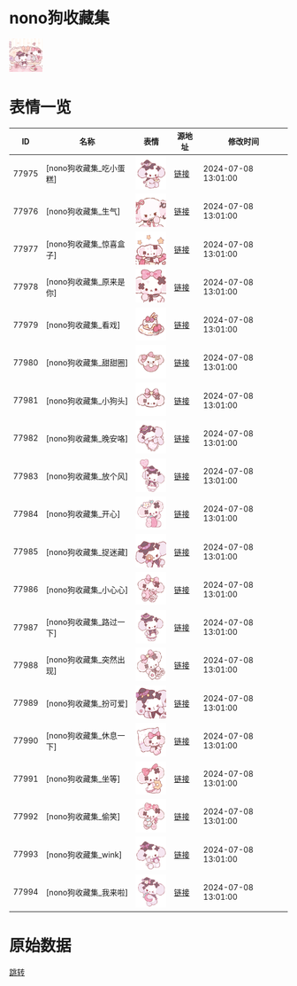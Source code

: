 # nono狗收藏集

<img src="./cover.png" height="60" alt="cover" />

# 表情一览

|ID|名称|表情|源地址|修改时间|
|----|----|----|----|----|
|77975|[nono狗收藏集_吃小蛋糕]|<img src="./pic/077975_%5Bnono狗收藏集_吃小蛋糕%5D.png" height="60" alt="吃小蛋糕"/>|[链接](https://i0.hdslb.com/bfs/garb/8b1239672a55e9d40e4fae57d94f12385f150662.png)|2024-07-08 13:01:00|
|77976|[nono狗收藏集_生气]|<img src="./pic/077976_%5Bnono狗收藏集_生气%5D.png" height="60" alt="生气"/>|[链接](https://i0.hdslb.com/bfs/garb/b3da272a2a7d95e4ef12e60858d23baebc97aad7.png)|2024-07-08 13:01:00|
|77977|[nono狗收藏集_惊喜盒子]|<img src="./pic/077977_%5Bnono狗收藏集_惊喜盒子%5D.png" height="60" alt="惊喜盒子"/>|[链接](https://i0.hdslb.com/bfs/garb/c40aeb68fe6b2d4709ded013cb2abd757c88c96f.png)|2024-07-08 13:01:00|
|77978|[nono狗收藏集_原来是你]|<img src="./pic/077978_%5Bnono狗收藏集_原来是你%5D.png" height="60" alt="原来是你"/>|[链接](https://i0.hdslb.com/bfs/garb/52b4b76cf3ad9933a29fb9b23a57f5e8b6b010be.png)|2024-07-08 13:01:00|
|77979|[nono狗收藏集_看戏]|<img src="./pic/077979_%5Bnono狗收藏集_看戏%5D.png" height="60" alt="看戏"/>|[链接](https://i0.hdslb.com/bfs/garb/b5a84ef7b5e1a710edfc49def16745047dabb2e0.png)|2024-07-08 13:01:00|
|77980|[nono狗收藏集_甜甜圈]|<img src="./pic/077980_%5Bnono狗收藏集_甜甜圈%5D.png" height="60" alt="甜甜圈"/>|[链接](https://i0.hdslb.com/bfs/garb/7da46275b975e38464261acc52ff3cf3a09fd888.png)|2024-07-08 13:01:00|
|77981|[nono狗收藏集_小狗头]|<img src="./pic/077981_%5Bnono狗收藏集_小狗头%5D.png" height="60" alt="小狗头"/>|[链接](https://i0.hdslb.com/bfs/garb/4f31be5c1270e3d5793edfe72ffc891861d017f1.png)|2024-07-08 13:01:00|
|77982|[nono狗收藏集_晚安咯]|<img src="./pic/077982_%5Bnono狗收藏集_晚安咯%5D.png" height="60" alt="晚安咯"/>|[链接](https://i0.hdslb.com/bfs/garb/978b44eaa04630dad52c678154076789eb8bdcc1.png)|2024-07-08 13:01:00|
|77983|[nono狗收藏集_放个风]|<img src="./pic/077983_%5Bnono狗收藏集_放个风%5D.png" height="60" alt="放个风"/>|[链接](https://i0.hdslb.com/bfs/garb/1e5db22fab9ed5ed863d41754767e3379c44bd2b.png)|2024-07-08 13:01:00|
|77984|[nono狗收藏集_开心]|<img src="./pic/077984_%5Bnono狗收藏集_开心%5D.png" height="60" alt="开心"/>|[链接](https://i0.hdslb.com/bfs/garb/e8f95330a21d452fc036d890d4968890c9a275ac.png)|2024-07-08 13:01:00|
|77985|[nono狗收藏集_捉迷藏]|<img src="./pic/077985_%5Bnono狗收藏集_捉迷藏%5D.png" height="60" alt="捉迷藏"/>|[链接](https://i0.hdslb.com/bfs/garb/e732875e568388c6c96e695b35e27373198177ce.png)|2024-07-08 13:01:00|
|77986|[nono狗收藏集_小心心]|<img src="./pic/077986_%5Bnono狗收藏集_小心心%5D.png" height="60" alt="小心心"/>|[链接](https://i0.hdslb.com/bfs/garb/f7859fa35acbbb8d2fc381be6adbcccda565369b.png)|2024-07-08 13:01:00|
|77987|[nono狗收藏集_路过一下]|<img src="./pic/077987_%5Bnono狗收藏集_路过一下%5D.png" height="60" alt="路过一下"/>|[链接](https://i0.hdslb.com/bfs/garb/bebc96eac7476f739d0022327775313c34390b1d.png)|2024-07-08 13:01:00|
|77988|[nono狗收藏集_突然出现]|<img src="./pic/077988_%5Bnono狗收藏集_突然出现%5D.png" height="60" alt="突然出现"/>|[链接](https://i0.hdslb.com/bfs/garb/3545e4e1fe5e330a63d0ef2712649c37eb29c375.png)|2024-07-08 13:01:00|
|77989|[nono狗收藏集_扮可爱]|<img src="./pic/077989_%5Bnono狗收藏集_扮可爱%5D.png" height="60" alt="扮可爱"/>|[链接](https://i0.hdslb.com/bfs/garb/25db242583ae19fa5e898425d400d919ec14936d.png)|2024-07-08 13:01:00|
|77990|[nono狗收藏集_休息一下]|<img src="./pic/077990_%5Bnono狗收藏集_休息一下%5D.png" height="60" alt="休息一下"/>|[链接](https://i0.hdslb.com/bfs/garb/45e207c4186a48cd51ac07af86d9909cee545a4b.png)|2024-07-08 13:01:00|
|77991|[nono狗收藏集_坐等]|<img src="./pic/077991_%5Bnono狗收藏集_坐等%5D.png" height="60" alt="坐等"/>|[链接](https://i0.hdslb.com/bfs/garb/fd9996fc4301bb2f26eefa26786d761d1b70933d.png)|2024-07-08 13:01:00|
|77992|[nono狗收藏集_偷笑]|<img src="./pic/077992_%5Bnono狗收藏集_偷笑%5D.png" height="60" alt="偷笑"/>|[链接](https://i0.hdslb.com/bfs/garb/e4f0676f308ebac27c553539e2b59c52b0590c07.png)|2024-07-08 13:01:00|
|77993|[nono狗收藏集_wink]|<img src="./pic/077993_%5Bnono狗收藏集_wink%5D.png" height="60" alt="wink"/>|[链接](https://i0.hdslb.com/bfs/garb/9bc21988c4f72d3e6d6dde50ae532bad994cac67.png)|2024-07-08 13:01:00|
|77994|[nono狗收藏集_我来啦]|<img src="./pic/077994_%5Bnono狗收藏集_我来啦%5D.png" height="60" alt="我来啦"/>|[链接](https://i0.hdslb.com/bfs/garb/95882a8e31a09262cb8afae596ae15d45ebea23e.png)|2024-07-08 13:01:00|

# 原始数据

[跳转](./raw.json)

